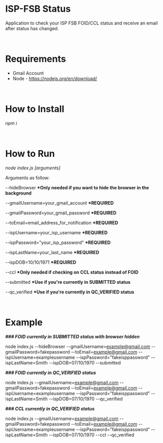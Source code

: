 # ISP-FSB Status

Application to check your ISP FSB FOID/CCL status and receive an email after status has changed.

<br/>

# Requirements

- Gmail Account
- Node - https://nodejs.org/en/download/

<br/>

# How to Install

_npm i_

<br/>

# How to Run

_node index.js [arguments]_

Arguments as follow:

--hideBrowser **\*Only needed if you want to hide the browser in the background**

--gmailUsername=your_gmail_account **\*REQUIRED**

--gmailPassword=your_gmail_password **\*REQUIRED**

--toEmail=email_address_for_notification **\*REQUIRED**

--ispUsername=your_isp_username **\*REQUIRED**

--ispPassword="your_isp_password" **\*REQUIRED**

--ispLastName=your_last_name **\*REQUIRED**

--ispDOB=10/10/1971 **\*REQUIRED**

--ccl **\*Only needed if checking on CCL status instead of FOID**

--submitted **\*Use if you're currently in SUBMITTED status**

--qc_verified **\*Use if you're currently in QC_VERIFIED status**

<br/>

# Example

**_### FOID currently in SUBMITTED status with browser hidden_**

node index.js --hideBrowser --gmailUsername=example@gmail.com --gmailPassword=fakepassword --toEmail=example@gmail.com --ispUsername=exampleusername --ispPassword="fakeisppassword" --ispLastName=Smith --ispDOB=07/10/1970 --submitted

**_### FOID currently in QC_VERIFIED status_**

node index.js --gmailUsername=example@gmail.com --gmailPassword=fakepassword --toEmail=example@gmail.com --ispUsername=exampleusername --ispPassword="fakeisppassword" --ispLastName=Smith --ispDOB=07/10/1970 --qc_verified

**_### CCL currently in QC_VERIFIED status_**

node index.js --gmailUsername=example@gmail.com --gmailPassword=fakepassword --toEmail=example@gmail.com --ispUsername=exampleusername --ispPassword="fakeisppassword" --ispLastName=Smith --ispDOB=07/10/1970 --ccl --qc_verified
